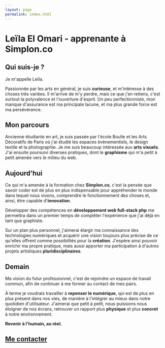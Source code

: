 ```yaml
---
layout: page
permalink: index.html
---
```



# Leïla El Omari - apprenante à Simplon.co


## Qui suis-je ?

Je m'appelle Leïla.

Passionnée par les arts en général, je suis **curieuse**, et m'intéresse à des choses très variées. Il m'arrive de m'y perdre, mais ce que j'en retiens, c'est surtout la polyvalence et l'ouverture d'esprit. Un peu perfectionniste, mon manque d'assurance est ma principale lacune, et ma plus grande force est ma persévérance.


## Mon parcours

Ancienne étudiante en art, je suis passée par l'école Boulle et les Arts Décoratifs de Paris où j'ai étudié les espaces évènementiels, le design textile et la photographie. Je me suis beaucoup intéressée aux **arts visuels**. J'ai ensuite poursuivi diverses pratiques, dont le **graphisme** qui m'a petit à petit amenée vers le milieu du web.


## Aujourd'hui

Ce qui m'a amenée à la formation chez **Simplon.co**, c'est la pensée que savoir coder est de plus en plus indispensable pour appréhender le monde dans lequel nous vivons, comprendre le fonctionnement des choses et, ainsi, être capable d'**innovation**.

Développer des compétences en **développement web full-stack php** me permettra dans un premier temps de compléter l'expérience que j'ai déjà en tant que graphiste.

Sur un plan plus personnel, j'aimerai élargir ma connaissance des technologies numériques et acquérir une vision toujours plus précise de ce qu'elles offrent comme possibilités pour la **création**. J'espère ainsi pouvoir enrichir ma propre pratique, mais aussi apporter ma participation à d'autres projets artistiques **pluridisciplinaires**.


## Demain

Ma vision du futur professionnel, c'est de rejoindre un espace de travail commun, afin de continuer à me former au contact de mes pairs. 

À terme je voudrais travailler à **repenser le numérique**, qui est de plus en plus présent dans nos vies, de manière à l'intégrer au mieux dans notre quotidien d'utilisateur. J'aimerai que petit à petit, nous puissions nous éloigner de nos écrans, retrouver un rapport plus **physique** et plus **concret** à notre environnement.

**Revenir à l'humain, au réel.**



## [Me contacter](form.html)




